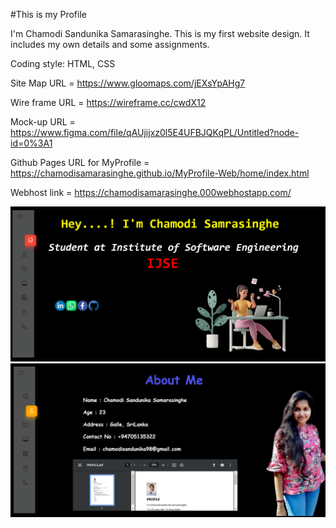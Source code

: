 #This is my Profile


I'm Chamodi Sandunika Samarasinghe. This is my first website design.
It includes my own details and some assignments.

 Coding style:  HTML, CSS





Site Map URL = https://www.gloomaps.com/jEXsYpAHg7

Wire frame URL = https://wireframe.cc/cwdX12

Mock-up URL = https://www.figma.com/file/qAUjijxz0l5E4UFBJQKqPL/Untitled?node-id=0%3A1

Github Pages URL for MyProfile = https://chamodisamarasinghe.github.io/MyProfile-Web/home/index.html

Webhost link = https://chamodisamarasinghe.000webhostapp.com/


<img src="assests/images/Home%20Page.png" width="900">

<img src="assests/images/About.png" width="900">






